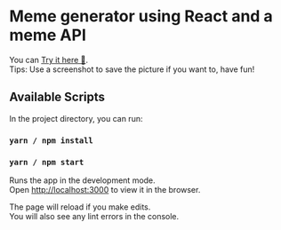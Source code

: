 # Meme generator using React and a meme API

You can [Try it here 🙂](https://fabkaiz.github.io/meme-generator-react/).  
Tips: Use a screenshot to save the picture if you want to, have fun!

## Available Scripts

In the project directory, you can run:

### `yarn / npm install`


### `yarn / npm start`

Runs the app in the development mode.\
Open [http://localhost:3000](http://localhost:3000) to view it in the browser.

The page will reload if you make edits.\
You will also see any lint errors in the console.
